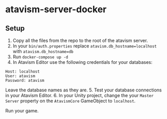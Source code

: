 # atavism-server-docker

## Setup

1. Copy all the files from the repo to the root of the atavism server.
2. In your `bin/auth.properties` replace `atavism.db_hostname=localhost` with `atavism.db_hostname=db`
3. Run `docker-compose up -d`
4. In Atavism Editor use the following credentials for your databases:
```
Host: localhost
User: atavism
Password: atavism
```
Leave the database names as they are.
5. Test your database connections in your Atavism Editor.
6. In your Unity project, change the your `Master Server` property on the `AtavismCore` GameObject to `localhost`.

Run your game.
